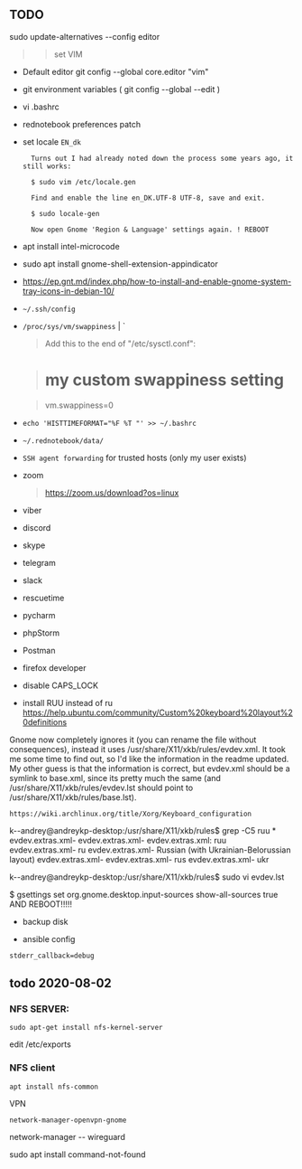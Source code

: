 ## TODO

sudo update-alternatives --config editor
>> set VIM

* Default editor
git config --global core.editor "vim"

* git environment variables ( git config --global --edit )
* vi .bashrc

* rednotebook preferences patch

* set locale `EN_dk`


        Turns out I had already noted down the process some years ago, it still works:

        $ sudo vim /etc/locale.gen

        Find and enable the line en_DK.UTF-8 UTF-8, save and exit.

        $ sudo locale-gen

        Now open Gnome 'Region & Language' settings again. ! REBOOT


* apt install intel-microcode

* sudo apt install gnome-shell-extension-appindicator

* https://ep.gnt.md/index.php/how-to-install-and-enable-gnome-system-tray-icons-in-debian-10/

* `~/.ssh/config`

* `/proc/sys/vm/swappiness` | `

    > Add this to the end of "/etc/sysctl.conf":

    > # my custom swappiness setting

    > vm.swappiness=0


* `echo 'HISTTIMEFORMAT="%F %T "' >> ~/.bashrc`

* `~/.rednotebook/data/`

* `SSH agent forwarding` for trusted hosts (only my user exists)

* zoom
    > https://zoom.us/download?os=linux
* viber
* discord
* skype
* telegram
* slack
* rescuetime
* pycharm
* phpStorm
* Postman
* firefox developer


* disable CAPS_LOCK

* install RUU instead of ru
    https://help.ubuntu.com/community/Custom%20keyboard%20layout%20definitions



Gnome now completely ignores it (you can rename the file without consequences), instead it uses /usr/share/X11/xkb/rules/evdev.xml. It took me some time to find out, so I'd like the information in the readme updated. My other guess is that the information is correct, but evdev.xml should be a symlink to base.xml, since its pretty much the same (and /usr/share/X11/xkb/rules/evdev.lst should point to /usr/share/X11/xkb/rules/base.lst).

    https://wiki.archlinux.org/title/Xorg/Keyboard_configuration

k--andrey@andreykp-desktop:/usr/share/X11/xkb/rules$ grep -C5 ruu *
evdev.extras.xml-        <variant>
evdev.extras.xml-          <configItem>
evdev.extras.xml:            <name>ruu</name>
evdev.extras.xml-            <shortDescription>ru</shortDescription>
evdev.extras.xml-            <description>Russian (with Ukrainian-Belorussian layout)</description>
evdev.extras.xml-            <languageList>
evdev.extras.xml-              <iso639Id>rus</iso639Id>
evdev.extras.xml-              <iso639Id>ukr</iso639Id>

k--andrey@andreykp-desktop:/usr/share/X11/xkb/rules$ sudo vi evdev.lst 


$ gsettings set org.gnome.desktop.input-sources show-all-sources true
AND REBOOT!!!!!


* backup disk

* ansible config
```
stderr_callback=debug
```

## todo 2020-08-02

### NFS SERVER:
```
sudo apt-get install nfs-kernel-server

```
edit /etc/exports

### NFS client
```
apt install nfs-common
```


VPN
```
network-manager-openvpn-gnome
```

network-manager -- wireguard


sudo apt install command-not-found

